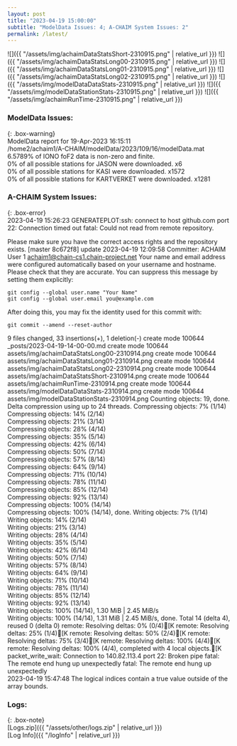 ```yaml
---
layout: post
title: "2023-04-19 15:00:00"
subtitle: "ModelData Issues: 4; A-CHAIM System Issues: 2"
permalink: /latest/
---
```


![]({{ "/assets/img/achaimDataStatsShort-2310915.png" | relative_url }})
![]({{ "/assets/img/achaimDataStatsLong00-2310915.png" | relative_url }})
![]({{ "/assets/img/achaimDataStatsLong01-2310915.png" | relative_url }})
![]({{ "/assets/img/achaimDataStatsLong02-2310915.png" | relative_url }})
![]({{ "/assets/img/modelDataDataStats-2310915.png" | relative_url }})
![]({{ "/assets/img/modelDataStationStats-2310915.png" | relative_url }})
![]({{ "/assets/img/achaimRunTime-2310915.png" | relative_url }})


### ModelData Issues:  
  
{: .box-warning}  
 ModelData report for 19-Apr-2023 16:15:11   
 /home2/achaim1/A-CHAIM/modelData/2023/109/16/modelData.mat   
 6.5789% of IONO foF2 data is non-zero and finite.   
 0% of all possible stations for JASON were downloaded. x6   
 0% of all possible stations for KASI were downloaded. x1572   
 0% of all possible stations for KARTVERKET were downloaded. x1281   
  
### A-CHAIM System Issues:  
  
{: .box-error}  
2023-04-19 15:26:23 GENERATEPLOT:ssh: connect to host github.com port 22: Connection timed out
fatal: Could not read from remote repository.

Please make sure you have the correct access rights
and the repository exists.
[master 8c672f8] update 2023-04-19 12:09:58
 Committer: ACHAIM User 1 <achaim1@chain-cs1.chain-project.net>
Your name and email address were configured automatically based
on your username and hostname. Please check that they are accurate.
You can suppress this message by setting them explicitly:

    git config --global user.name "Your Name"
    git config --global user.email you@example.com

After doing this, you may fix the identity used for this commit with:

    git commit --amend --reset-author

 9 files changed, 33 insertions(+), 1 deletion(-)
 create mode 100644 _posts/2023-04-19-14-00-00.md
 create mode 100644 assets/img/achaimDataStatsLong00-2310914.png
 create mode 100644 assets/img/achaimDataStatsLong01-2310914.png
 create mode 100644 assets/img/achaimDataStatsLong02-2310914.png
 create mode 100644 assets/img/achaimDataStatsShort-2310914.png
 create mode 100644 assets/img/achaimRunTime-2310914.png
 create mode 100644 assets/img/modelDataDataStats-2310914.png
 create mode 100644 assets/img/modelDataStationStats-2310914.png
Counting objects: 19, done.
Delta compression using up to 24 threads.
Compressing objects:   7% (1/14)   Compressing objects:  14% (2/14)   Compressing objects:  21% (3/14)   Compressing objects:  28% (4/14)   Compressing objects:  35% (5/14)   Compressing objects:  42% (6/14)   Compressing objects:  50% (7/14)   Compressing objects:  57% (8/14)   Compressing objects:  64% (9/14)   Compressing objects:  71% (10/14)   Compressing objects:  78% (11/14)   Compressing objects:  85% (12/14)   Compressing objects:  92% (13/14)   Compressing objects: 100% (14/14)   Compressing objects: 100% (14/14), done.
Writing objects:   7% (1/14)   Writing objects:  14% (2/14)   Writing objects:  21% (3/14)   Writing objects:  28% (4/14)   Writing objects:  35% (5/14)   Writing objects:  42% (6/14)   Writing objects:  50% (7/14)   Writing objects:  57% (8/14)   Writing objects:  64% (9/14)   Writing objects:  71% (10/14)   Writing objects:  78% (11/14)   Writing objects:  85% (12/14)   Writing objects:  92% (13/14)   Writing objects: 100% (14/14), 1.30 MiB | 2.45 MiB/s   Writing objects: 100% (14/14), 1.31 MiB | 2.45 MiB/s, done.
Total 14 (delta 4), reused 0 (delta 0)
remote: Resolving deltas:   0% (0/4)[Kremote: Resolving deltas:  25% (1/4)[Kremote: Resolving deltas:  50% (2/4)[Kremote: Resolving deltas:  75% (3/4)[Kremote: Resolving deltas: 100% (4/4)[Kremote: Resolving deltas: 100% (4/4), completed with 4 local objects.[K
packet_write_wait: Connection to 140.82.113.4 port 22: Broken pipe
fatal: The remote end hung up unexpectedly
fatal: The remote end hung up unexpectedly  
2023-04-19 15:47:48 The logical indices contain a true value outside of the array bounds.  

### Logs:  
  
{: .box-note}  
[Logs.zip]({{ "/assets/other/logs.zip" | relative_url }})  
[Log Info]({{ "/logInfo" | relative_url }})  
